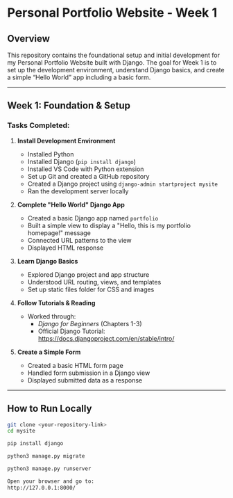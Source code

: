 # Personal Portfolio Website - Week 1

## Overview

This repository contains the foundational setup and initial development for my Personal Portfolio Website built with Django. The goal for Week 1 is to set up the development environment, understand Django basics, and create a simple “Hello World” app including a basic form.

---

## Week 1: Foundation & Setup

### Tasks Completed:

1. **Install Development Environment**
   - Installed Python
   - Installed Django (`pip install django`)
   - Installed VS Code with Python extension
   - Set up Git and created a GitHub repository
   - Created a Django project using `django-admin startproject mysite`
   - Ran the development server locally

2. **Complete "Hello World" Django App**
   - Created a basic Django app named `portfolio`
   - Built a simple view to display a "Hello, this is my portfolio homepage!" message
   - Connected URL patterns to the view
   - Displayed HTML response

3. **Learn Django Basics**
   - Explored Django project and app structure
   - Understood URL routing, views, and templates
   - Set up static files folder for CSS and images

4. **Follow Tutorials & Reading**
   - Worked through:
     - *Django for Beginners* (Chapters 1-3)
     - Official Django Tutorial: https://docs.djangoproject.com/en/stable/intro/

5. **Create a Simple Form**
   - Created a basic HTML form page
   - Handled form submission in a Django view
   - Displayed submitted data as a response

---

## How to Run Locally

```bash
git clone <your-repository-link>
cd mysite

pip install django

python3 manage.py migrate

python3 manage.py runserver

Open your browser and go to:
http://127.0.0.1:8000/

